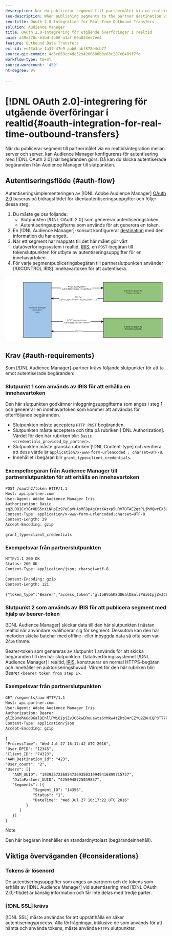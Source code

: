 ```yaml
---
description: När du publicerar segment till partnermålet via en realtidsintegration mellan server och server, kan Audience Manager konfigureras för autentisering med OAuth 2.0 när begäranden görs. Då kan du skicka autentiserade begäranden från Audience Manager till slutpunkten.
seo-description: When publishing segments to the partner destination via a realtime server-to-server integration, Audience Manager can be set up to authenticate using OAuth 2.0 when making the requests. This presents the ability to issue authenticated requests from Audience Manager to your endpoint.
seo-title: OAuth 2.0 Integration for Real-Time Outbound Transfers
solution: Audience Manager
title: OAuth 2.0-integrering för utgående överföringar i realtid
uuid: a39e370c-b3bd-4b06-a1af-60a024ee7ee4
feature: Outbound Data Transfers
exl-id: eef3a3ae-1a3f-47e9-aab6-abf878e4cb77
source-git-commit: 4d3c859cc4dc5294286680b0e63c287e0409f7fd
workflow-type: tm+mt
source-wordcount: '450'
ht-degree: 0%

---
```


# [!DNL OAuth 2.0]-integrering för utgående överföringar i realtid{#oauth-integration-for-real-time-outbound-transfers}

När du publicerar segment till partnermålet via en realtidsintegration mellan server och server, kan Audience Manager konfigureras för autentisering med [!DNL OAuth 2.0] när begäranden görs. Då kan du skicka autentiserade begäranden från Audience Manager till slutpunkten.

## Autentiseringsflöde {#auth-flow}

Autentiseringsimplementeringen av [!DNL Adobe Audience Manager] [OAuth 2.0](https://tools.ietf.org/html/rfc6749#section-4.4) baseras på bidragsflödet för klientautentiseringsuppgifter och följer dessa steg:

1. Du måste ge oss följande:
   * Slutpunkten [!DNL OAuth 2.0] som genererar autentiseringstoken.
   * Autentiseringsuppgifterna som används för att generera en token.
1. En [!DNL Audience Manager]-konsult konfigurerar [destination](../../../features/destinations/destinations.md) med den information du har angett.
1. När ett segment har mappats till det här målet gör vårt dataöverföringssystem i realtid, [IRIS](../../../reference/system-components/components-data-action.md#iris), en `POST`-begäran till tokenslutpunkten för utbyte av autentiseringsuppgifter för en innehavartoken.
1. För varje segmentpubliceringsbegäran till partnerslutpunkten använder [!UICONTROL IRIS] innehavartoken för att autentisera.

![](assets/oauth2-iris.png)

## Krav {#auth-requirements}

Som [!DNL Audience Manager]-partner krävs följande slutpunkter för att ta emot autentiserade begäranden:

### Slutpunkt 1 som används av IRIS för att erhålla en innehavartoken

Den här slutpunkten godkänner inloggningsuppgifterna som anges i steg 1 och genererar en innehavartoken som kommer att användas för efterföljande begäranden.

* Slutpunkten måste acceptera `HTTP POST` begäranden.
* Slutpunkten måste acceptera och titta på rubriken [!DNL Authorization]. Värdet för den här rubriken blir: `Basic <credentials_provided_by_partner>`.
* Slutpunkten måste granska rubriken [!DNL Content-type] och verifiera att dess värde är `application/x-www-form-urlencoded ; charset=UTF-8`.
* Innehållet i begäran blir `grant_type=client_credentials`.

### Exempelbegäran från Audience Manager till partnerslutpunkten för att erhålla en innehavartoken

```
POST /oauth2/token HTTP/1.1
Host: api.partner.com
User-Agent: Adobe Audience Manager Iris
Authorization: Basic zq2LOO1CcYGrODS5nXiNHpEz97eCpVHAoMF8pAgCntXAzxp5uRV7DTAE2qtPLjhMQwrEX3O6MHV4S
Content-Type: application/x-www-form-urlencoded;charset=UTF-8
Content-Length: 29
Accept-Encoding: gzip
  
grant_type=client_credentials
```

### Exempelsvar från partnerslutpunkten

```
HTTP/1.1 200 OK
Status: 200 OK
Content-Type: application/json; charset=utf-8
...
Content-Encoding: gzip
Content-Length: 121
  
{"token_type":"Bearer","access_token":"glIbBVohK8d86alDEnllPWi6IpjZvJC6kwBRuuawts6YMkw4tZkt84rEZYU2ZKHCQP3TT7PnzCQPI0yY"}
```

### Slutpunkt 2 som används av IRIS för att publicera segment med hjälp av bearer-token

[!DNL Audience Manager] skickar data till den här slutpunkten i nästan realtid när användare kvalificerar sig för segment. Dessutom kan den här metoden skicka batchar med offline- eller inbyggda data så ofta som var 24:e timme.

Bearer-token som genereras av slutpunkt 1 används för att skicka begäranden till den här slutpunkten. Dataöverföringssystemet [!DNL Audience Manager] i realtid, [IRIS](../../../reference/system-components/components-data-action.md#iris), konstruerar en normal HTTPS-begäran och innehåller en auktoriseringshuvud. Värdet för den här rubriken blir: Bearer `<bearer token from step 1>`.

### Exempelsvar från partnerslutpunkten

```
GET /segments/aam HTTP/1.1
Host: api.partner.com
User-Agent: Adobe Audience Manager Iris
Authorization: Bearer glIbBVohK8d86alDEnllPWi6IpjZvJC6kwBRuuawts6YMkw4tZkt84rEZYU2ZKHCQP3TT7PnzCQPI0yY
Content-Type: application/json
Accept-Encoding: gzip
   
{
"ProcessTime": "Wed Jul 27 16:17:42 UTC 2016",
"User_DPID": "12345",
"Client_ID": "74323",
"AAM_Destination_Id": "423",
"User_count": "2",
"Users": [{
   "AAM_UUID": "19393572368547369350319949416899715727",
   "DataPartner_UUID": "4250948725049857",
   "Segments": [{
            "Segment_ID": "14356",
            "Status": "1",
            "DateTime": "Wed Jul 27 16:17:22 UTC 2016"
         }
      ]
   }]
}
```

>[!NOTE]
>
>Den här begäran innehåller en standardnyttolast (begärandeinnehåll).

## Viktiga överväganden {#considerations}

### Tokens är lösenord

De autentiseringsuppgifter som anges av partnern och de tokens som erhålls av [!DNL Audience Manager] vid autentisering med [!DNL OAuth 2.0]-flödet är känslig information och får inte delas med tredje parter.

### [!DNL SSL] krävs

[!DNL SSL] måste användas för att upprätthålla en säker autentiseringsprocess. Alla förfrågningar, inklusive de som används för att hämta och använda tokens, måste använda `HTTPS` slutpunkter.
